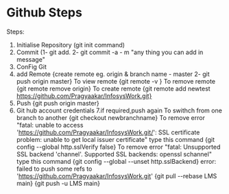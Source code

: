 # Github Steps
Steps:
1. Initialise Repository (git init command)
2. Commit (1- git add. 2- git commit -a - m "any thing you can add in message"
3. ConFig Git
4. add Remote {create remote eg. origin & branch name - master 2- git push origin master}
To view remote {git remote -v }
To remove remote {git remote remove origin}
To create remote {git remote add newtest https://github.com/Pragyaakar/InfosysWork.git}
5. Push {git push origin master}
6. Git hub account credentials
7.if required,push again
To swithch from one branch to another 
{git checkout newbranchname}
To remove error "fatal: unable to access 'https://github.com/Pragyaakar/InfosysWork.git/': SSL certificate problem: unable to get local issuer certificate"
type this command {git config --global http.sslVerify false}
To remove error "fatal: Unsupported SSL backend 'channel'. Supported SSL backends: 	openssl 	schannel"
type this command {git config --global --unset http.sslBackend}
error: failed to push some refs to 'https://github.com/Pragyaakar/InfosysWork.git'
{git pull --rebase LMS main}
{git push -u LMS main}
